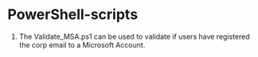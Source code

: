 # PowerShell-scripts
1. The Validate_MSA.ps1 can be used to validate if users have registered the corp email to a Microsoft Account.
